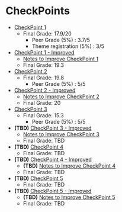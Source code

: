 # CheckPoints

- [CheckPoint 1](CPI-23.pdf)
  - Final Grade: 17.9/20
    - Peer Grade (5%) : 3.7/5
    - Theme registration (5%) : 3/5
- [CheckPoint 1 - Improved](CPI-23-Improv.pdf)
  - [Notes to Improve CheckPoint 1](CPI-Improv.md)
  - Final Grade: 19.3
- [CheckPoint 2](CPII-23.pdf)
  - Final Grade: 19.8
    - Peer Grade (5%) : 5/5
- [CheckPoint 2 - Improved](CPII-23-Improv.pdf)
  - [Notes to Improve CheckPoint 2](CPII-Improv.md)
  - Final Grade: 20
- [CheckPoint 3](CPIII-23.pdf)
  - Final Grade: 15.3
    - Peer Grade (5%) : 5/5
- **(TBD)** [CheckPoint 3 - Improved](CPIII-23-Improv.pdf)
  - [Notes to Improve CheckPoint 3](CPIII-Improv.md)
  - Final Grade: TBD
- **(TBD)** [CheckPoint 4](CPIV-23.pdf)
  - Final Grade: TBD
- **(TBD)** [CheckPoint 4 - Improved](CPIV-23-Improv.pdf)
  - **(TBD)** [Notes to Improve CheckPoint 4](CPIV-Improv.md)
  - Final Grade: TBD
- **(TBD)** [CheckPoint 5](CPV-23.pdf)
  - Final Grade: TBD
- **(TBD)** [CheckPoint 5 - Improved](CPV-23-Improv.pdf)
  - **(TBD)** [Notes to Improve CheckPoint 5](CPV-Improv.md)
  - Final Grade: TBD